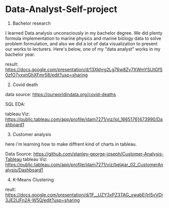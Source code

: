 # Data-Analyst-Self-project

1. Bachelor research

I learned Data analysis unconsciously in my bachelor degree. We did plenty formula implementation to marine physics and marine biology data to solve problem formulation, and also we did a lot of data visualization to present our works to lecturers. Here's below, one of my "data analyst" works in my bachelor year. 

result: https://docs.google.com/presentation/d/13Xkhrg2Lg76w8Zy7XWmYSUtGfS0zfO7yxxnGhXFmr58/edit?usp=sharing

2. Covid death 

data source: https://ourworldindata.org/covid-deaths

SQL EDA:

tableau Viz: https://public.tableau.com/app/profile/idam7271/viz/lol_16651761473990/Dashboard1

3. Customer analysis

here i'm learning how to make diffrent kind of charts in tableau.

Data Source: https://github.com/stanley-george-joseph/Customer-Analysis-Tableau
tableau Viz: https://public.tableau.com/app/profile/idam7271/viz/belajar_02_CustomerAnalysis/Dashboard1

4. K-Means Clustering

reult: https://docs.google.com/presentation/d/1F__UZY3xPZ3TAG_xwabEj1rl5vVDj3JE2IJFn2A-W5Q/edit?usp=sharing
